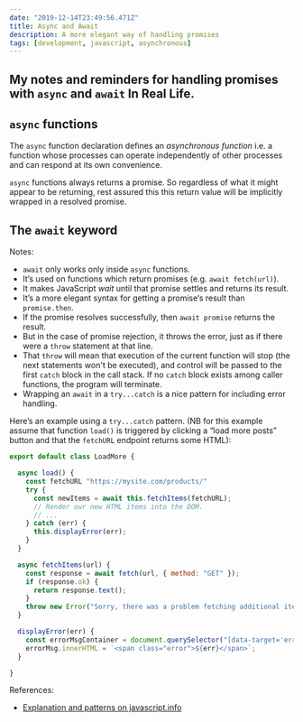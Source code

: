 ```yaml
---
date: "2019-12-14T23:49:56.471Z"
title: Async and Await
description: A more elegant way of handling promises
tags: [development, javascript, asynchronous]
---
```

My notes and reminders for handling promises with `async` and `await` In Real Life.
---

## `async` functions

The `async` function declaration defines an _asynchronous function_ i.e. a function whose processes can operate independently of other processes and can respond at its own convenience.

`async` functions always returns a promise. So regardless of what it might appear to be returning, rest assured this this return value will be implicitly wrapped in a resolved promise.

## The `await` keyword

Notes:

- `await` only works only inside `async` functions.
- It’s used on functions which return promises (e.g. `await fetch(url)`).
- It makes JavaScript _wait_ until that promise settles and returns its result.
- It’s a more elegant syntax for getting a promise‘s result than `promise.then`.
- If the promise resolves successfully, then `await promise` returns the result.
- But in the case of promise rejection, it throws the error, just as if there were a `throw` statement at that line.
- That `throw` will mean that execution of the current function will stop (the next statements won't be executed), and control will be passed to the first `catch` block in the call stack. If no `catch` block exists among caller functions, the program will terminate.
- Wrapping an `await` in a `try...catch` is a nice pattern for including error handling.

Here’s an example using a `try...catch` pattern. (NB for this example assume that function `load()` is triggered by clicking a “load more posts” button and  that the `fetchURL` endpoint returns some HTML):

``` js
export default class LoadMore {

  async load() {
    const fetchURL "https://mysite.com/products/"
    try {
      const newItems = await this.fetchItems(fetchURL);
      // Render our new HTML items into the DOM.
      // ...
    } catch (err) {
      this.displayError(err);
    }
  }

  async fetchItems(url) {
    const response = await fetch(url, { method: "GET" });
    if (response.ok) {
      return response.text();
    }
    throw new Error("Sorry, there was a problem fetching additional items.");
  }

  displayError(err) {
    const errorMsgContainer = document.querySelector("[data-target='error-msg']");
    errorMsg.innerHTML = `<span class="error">${err}</span>`;
  }

}
```

References:
- [Explanation and patterns on javascript.info](https://javascript.info/async-await)
